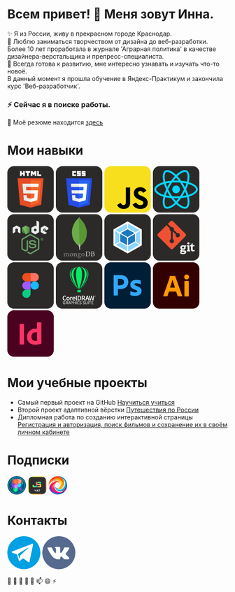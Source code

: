 # Всем привет! 👋 Меня зовут Инна.

✨ Я из России, живу в прекрасном городе Краснодар.  
🔭 Люблю заниматься творчеством от дизайна до веб-разработки.  
Более 10 лет проработала в журнале 'Аграрная политика' в качестве дизайнера-верстальщика и препресс-специалиста.  
🌱 Всегда готова к развитию, мне интересно узнавать и изучать что-то новоё.  
В данный момент я прошла обучение в Яндекс-Практикум и закончила курс 'Веб-разработчик'.   
### ⚡ Сейчас я в поиске работы.  
💬 Моё резюме находится [здесь](https://krasnodar.hh.ru/resume/0b2670c7ff0d2b45a80039ed1f414d43756a6f)

# Мои навыки

[![HTML](https://raw.githubusercontent.com/innagolovko/innagolovko/2ffcf84a9b8adb1876e29a661e289928b14f073a/images/HTML.svg)](https://developer.mozilla.org/ru/docs/Learn/Getting_started_with_the_web/HTML_basics) 
[![CSS](https://raw.githubusercontent.com/innagolovko/innagolovko/2ffcf84a9b8adb1876e29a661e289928b14f073a/images/CSS.svg)](https://developer.mozilla.org/ru/docs/Learn/Getting_started_with_the_web/CSS_basics) 
![JS](https://raw.githubusercontent.com/innagolovko/innagolovko/2ffcf84a9b8adb1876e29a661e289928b14f073a/images/JS.svg) 
[![React](https://raw.githubusercontent.com/innagolovko/innagolovko/6b8c6adcd851d5ed3e8d72a0e598060499abae87/images/React.svg)](https://ru.legacy.reactjs.org/) 
[![Node](https://raw.githubusercontent.com/innagolovko/innagolovko/e24f765680a2ad85e3585333e5bcf65e1c0e5601/images/Node.svg)](https://nodejs.org/en) 
[![MongoDB](https://raw.githubusercontent.com/innagolovko/innagolovko/4420cf22d27733098659fe4a9581d45c1d0286e2/images/MongoDB.svg)](https://www.mongodb.com/) 
[![Webpack](https://raw.githubusercontent.com/innagolovko/innagolovko/2ffcf84a9b8adb1876e29a661e289928b14f073a/images/Webpack.svg)](https://webpack.js.org/) 
[![Git](https://raw.githubusercontent.com/innagolovko/innagolovko/2ffcf84a9b8adb1876e29a661e289928b14f073a/images/Git.svg)](https://git-scm.com/)  
[![Figma](https://raw.githubusercontent.com/innagolovko/innagolovko/2ffcf84a9b8adb1876e29a661e289928b14f073a/images/Figma.svg)](https://www.figma.com/) 
[![CorelDRAW](https://raw.githubusercontent.com/innagolovko/innagolovko/2ffcf84a9b8adb1876e29a661e289928b14f073a/images/CorelDRAW.svg)](https://www.coreldraw.com/en/) 
[![Adobe Photoshop](https://raw.githubusercontent.com/innagolovko/innagolovko/72d9342730c9633429e5cea1b31a2b58f623a178/images/Adobe%20Photoshop.svg)](https://www.adobe.com/ru/products/photoshop.html) 
[![Adobe illustrator](https://raw.githubusercontent.com/innagolovko/innagolovko/72d9342730c9633429e5cea1b31a2b58f623a178/images/Adobe%20illustrator.svg)](https://www.adobe.com/ru/products/illustrator/free-trial-download.html) 
[![Adobe inDesign](https://raw.githubusercontent.com/innagolovko/innagolovko/72d9342730c9633429e5cea1b31a2b58f623a178/images/Adobe%20InDesign.svg)](https://www.adobe.com/ru/products/indesign.html) 

# Мои учебные проекты 

- Самый первый проект на GitHub [Научиться учиться](https://innagolovko.github.io/to-study/)  
- Второй проект адаптивной вёрстки [Путешествия по России](https://innagolovko.github.io/travel/)  
- Дипломная работа по созданию интерактивной страницы  
[Регистрация и авторизация, поиск фильмов и сохранение их в своём личном кабинете](https://my-movies.nomoredomainsmonster.ru/) 

# Подписки

[![figma2html](https://github.com/innagolovko/innagolovko/blob/main/images/Figma2html.png?raw=true)](https://t.me/figma2html) 
[![JavaScript Developers ](https://github.com/innagolovko/innagolovko/blob/main/images/JavaScript%20Developers.png?raw=true)](https://t.me/js_by_vladilen_chat) 
[![GPT4Telegram ](https://github.com/innagolovko/innagolovko/blob/main/images/GPT4Telegram.png?raw=true)](https://t.me/gpt4telegram) 

# Контакты

[![@innavgolovko](https://raw.githubusercontent.com/innagolovko/innagolovko/32a1894113c93dd8019688ee677d7878a8c8bebc/images/%40innavgolovko.svg)](https://t.me/innavgolovko) 
[![vk](https://raw.githubusercontent.com/innagolovko/innagolovko/c33919d433d1e5d2ce2ad7bbaec1cd7aeba51500/images/vk.svg)](https://vk.com/id743544983) 



🔭 🌱 👯 🤔 💬 📫 😄 ⚡

